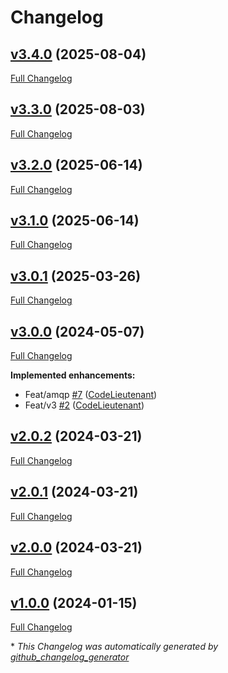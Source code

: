 # Changelog

## [v3.4.0](https://github.com/CodeLieutenant/uberfx-common/releases/tag/v3.4.0) (2025-08-04)

[Full Changelog](https://github.com/CodeLieutenant/uberfx-common/compare/v3.3.0...v3.4.0)

## [v3.3.0](https://github.com/CodeLieutenant/uberfx-common/releases/tag/v3.4.0) (2025-08-03)

[Full Changelog](https://github.com/CodeLieutenant/uberfx-common/compare/v3.2.0...v3.3.0)

## [v3.2.0](https://github.com/CodeLieutenant/uberfx-common/releases/tag/v3.4.0) (2025-06-14)

[Full Changelog](https://github.com/CodeLieutenant/uberfx-common/compare/v3.1.0...v3.2.0)

## [v3.1.0](https://github.com/CodeLieutenant/uberfx-common/releases/tag/v3.4.0) (2025-06-14)

[Full Changelog](https://github.com/CodeLieutenant/uberfx-common/compare/v3.0.1...v3.1.0)

## [v3.0.1](https://github.com/CodeLieutenant/uberfx-common/releases/tag/v3.4.0) (2025-03-26)

[Full Changelog](https://github.com/CodeLieutenant/uberfx-common/compare/v3.0.0...v3.0.1)

## [v3.0.0](https://github.com/CodeLieutenant/uberfx-common/releases/tag/v3.4.0) (2024-05-07)

[Full Changelog](https://github.com/CodeLieutenant/uberfx-common/compare/v2.0.2...v3.0.0)

**Implemented enhancements:**

- Feat/amqp [\#7](https://github.com/CodeLieutenant/uberfx-common/pull/7) ([CodeLieutenant](https://github.com/CodeLieutenant))
- Feat/v3 [\#2](https://github.com/CodeLieutenant/uberfx-common/pull/2) ([CodeLieutenant](https://github.com/CodeLieutenant))

## [v2.0.2](https://github.com/CodeLieutenant/uberfx-common/releases/tag/v3.4.0) (2024-03-21)

[Full Changelog](https://github.com/CodeLieutenant/uberfx-common/compare/v2.0.1...v2.0.2)

## [v2.0.1](https://github.com/CodeLieutenant/uberfx-common/releases/tag/v3.4.0) (2024-03-21)

[Full Changelog](https://github.com/CodeLieutenant/uberfx-common/compare/v2.0.0...v2.0.1)

## [v2.0.0](https://github.com/CodeLieutenant/uberfx-common/releases/tag/v3.4.0) (2024-03-21)

[Full Changelog](https://github.com/CodeLieutenant/uberfx-common/compare/v1.0.0...v2.0.0)

## [v1.0.0](https://github.com/CodeLieutenant/uberfx-common/releases/tag/v3.4.0) (2024-01-15)

[Full Changelog](https://github.com/CodeLieutenant/uberfx-common/compare/a2602373a7b5eb732ae4e601861b3e0d4674d5a1...v1.0.0)



\* *This Changelog was automatically generated by [github_changelog_generator](https://github.com/github-changelog-generator/github-changelog-generator)*
